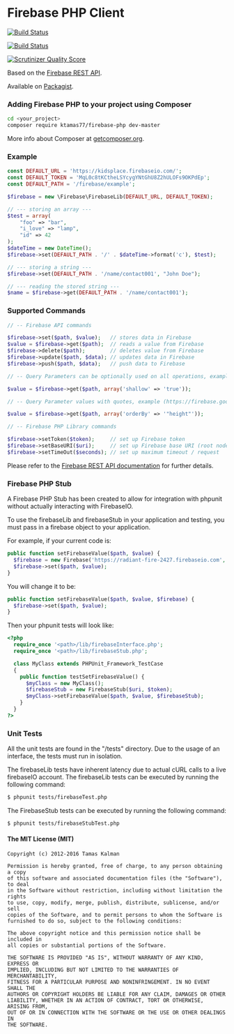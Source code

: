 # Firebase PHP Client

[![Build Status](https://drone.io/github.com/ktamas77/firebase-php/status.png)](https://drone.io/github.com/ktamas77/firebase-php/latest)

[![Build Status](https://semaphoreci.com/api/v1/ktamas77/firebase-php/branches/master/badge.svg)](https://semaphoreci.com/ktamas77/firebase-php)

[![Scrutinizer Quality Score](https://scrutinizer-ci.com/g/ktamas77/firebase-php/badges/quality-score.png?s=239ffca76628b5a86540b9def187e2f8a199cb10)](https://scrutinizer-ci.com/g/ktamas77/firebase-php/)

Based on the [Firebase REST API](https://www.firebase.com/docs/rest-api.html).

Available on [Packagist](https://packagist.org/packages/ktamas77/firebase-php).

### Adding Firebase PHP to your project using Composer

```bash
cd <your_project>
composer require ktamas77/firebase-php dev-master
```

More info about Composer at [getcomposer.org](http://getcomposer.org).

### Example
```php
const DEFAULT_URL = 'https://kidsplace.firebaseio.com/';
const DEFAULT_TOKEN = 'MqL0c8tKCtheLSYcygYNtGhU8Z2hULOFs9OKPdEp';
const DEFAULT_PATH = '/firebase/example';

$firebase = new \Firebase\FirebaseLib(DEFAULT_URL, DEFAULT_TOKEN);

// --- storing an array ---
$test = array(
    "foo" => "bar",
    "i_love" => "lamp",
    "id" => 42
);
$dateTime = new DateTime();
$firebase->set(DEFAULT_PATH . '/' . $dateTime->format('c'), $test);

// --- storing a string ---
$firebase->set(DEFAULT_PATH . '/name/contact001', "John Doe");

// --- reading the stored string ---
$name = $firebase->get(DEFAULT_PATH . '/name/contact001');
```

### Supported Commands
```php
// -- Firebase API commands

$firebase->set($path, $value);   // stores data in Firebase
$value = $firebase->get($path);  // reads a value from Firebase
$firebase->delete($path);        // deletes value from Firebase
$firebase->update($path, $data); // updates data in Firebase
$firebase->push($path, $data);   // push data to Firebase

// -- Query Parameters can be optionally used on all operations, example:

$value = $firebase->get($path, array('shallow' => 'true'));

// -- Query Parameter values with quotes, example (https://firebase.google.com/docs/database/rest/retrieve-data#filtering-by-a-specified-child-key):

$value = $firebase->get($path, array('orderBy' => '"height"'));

// -- Firebase PHP Library commands

$firebase->setToken($token);     // set up Firebase token
$firebase->setBaseURI($uri);     // set up Firebase base URI (root node)
$firebase->setTimeOut($seconds); // set up maximum timeout / request
```

Please refer to the [Firebase REST API documentation](https://www.firebase.com/docs/rest/api/) for further details.

### Firebase PHP Stub
A Firebase PHP Stub has been created to allow for integration with phpunit without actually interacting with FirebaseIO.

To use the firebaseLib and firebaseStub in your application and testing, you must pass in a firebase object to your application.

For example, if your current code is:

```php
public function setFirebaseValue($path, $value) {
  $firebase = new Firebase('https://radiant-fire-2427.firebaseio.com', 'czvEX8vMU8FZn4wYCvf466P3J6zH5ZlKQeuwxmEZ');
  $firebase->set($path, $value);
}
```

You will change it to be:

```php
public function setFirebaseValue($path, $value, $firebase) {
  $firebase->set($path, $value);
}
```

Then your phpunit tests will look like:

```php
<?php
  require_once '<path>/lib/firebaseInterface.php';
  require_once '<path>/lib/firebaseStub.php';

  class MyClass extends PHPUnit_Framework_TestCase
  {
    public function testSetFirebaseValue() {
      $myClass = new MyClass();
      $firebaseStub = new FirebaseStub($uri, $token);
      $myClass->setFirebaseValue($path, $value, $firebaseStub);
    }
  }
?>
```

### Unit Tests
All the unit tests are found in the "/tests" directory. Due to the usage of an interface, the tests must run in isolation.

The firebaseLib tests have inherent latency due to actual cURL calls to a live firebaseIO account. The firebaseLib tests can be executed by running the following command:

```bash
$ phpunit tests/firebaseTest.php
```

The FirebaseStub tests can be executed by running the following command:

```bash
$ phpunit tests/firebaseStubTest.php
```


#### The MIT License (MIT)
```
Copyright (c) 2012-2016 Tamas Kalman

Permission is hereby granted, free of charge, to any person obtaining a copy
of this software and associated documentation files (the "Software"), to deal
in the Software without restriction, including without limitation the rights
to use, copy, modify, merge, publish, distribute, sublicense, and/or sell
copies of the Software, and to permit persons to whom the Software is
furnished to do so, subject to the following conditions:

The above copyright notice and this permission notice shall be included in
all copies or substantial portions of the Software.

THE SOFTWARE IS PROVIDED "AS IS", WITHOUT WARRANTY OF ANY KIND, EXPRESS OR
IMPLIED, INCLUDING BUT NOT LIMITED TO THE WARRANTIES OF MERCHANTABILITY,
FITNESS FOR A PARTICULAR PURPOSE AND NONINFRINGEMENT. IN NO EVENT SHALL THE
AUTHORS OR COPYRIGHT HOLDERS BE LIABLE FOR ANY CLAIM, DAMAGES OR OTHER
LIABILITY, WHETHER IN AN ACTION OF CONTRACT, TORT OR OTHERWISE, ARISING FROM,
OUT OF OR IN CONNECTION WITH THE SOFTWARE OR THE USE OR OTHER DEALINGS IN
THE SOFTWARE.
```
